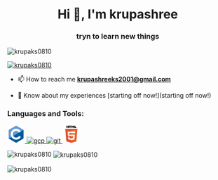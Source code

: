 <h1 align="center">Hi 👋, I'm krupashree</h1>
<h3 align="center">tryn to learn new things</h3>

<p align="left"> <img src="https://komarev.com/ghpvc/?username=krupaks0810&label=Profile%20views&color=0e75b6&style=flat" alt="krupaks0810" /> </p>

<p align="left"> <a href="https://github.com/ryo-ma/github-profile-trophy"><img src="https://github-profile-trophy.vercel.app/?username=krupaks0810" alt="krupaks0810" /></a> </p>

- 📫 How to reach me **krupashreeks2001@gmail.com**

- 📄 Know about my experiences [starting off now!](starting off now!)


<h3 align="left">Languages and Tools:</h3>
<p align="left"> <a href="https://www.cprogramming.com/" target="_blank"> <img src="https://raw.githubusercontent.com/devicons/devicon/master/icons/c/c-original.svg" alt="c" width="40" height="40"/> </a> <a href="https://cloud.google.com" target="_blank"> <img src="https://www.vectorlogo.zone/logos/google_cloud/google_cloud-icon.svg" alt="gcp" width="40" height="40"/> </a> <a href="https://git-scm.com/" target="_blank"> <img src="https://www.vectorlogo.zone/logos/git-scm/git-scm-icon.svg" alt="git" width="40" height="40"/> </a> <a href="https://www.w3.org/html/" target="_blank"> <img src="https://raw.githubusercontent.com/devicons/devicon/master/icons/html5/html5-original-wordmark.svg" alt="html5" width="40" height="40"/> </a> </p>

<p><img align="left" src="https://github-readme-stats.vercel.app/api/top-langs?username=krupaks0810&show_icons=true&locale=en&layout=compact" alt="krupaks0810" /></p>

<p>&nbsp;<img align="center" src="https://github-readme-stats.vercel.app/api?username=krupaks0810&show_icons=true&locale=en" alt="krupaks0810" /></p>

<p><img align="center" src="https://github-readme-streak-stats.herokuapp.com/?user=krupaks0810&" alt="krupaks0810" /></p>

